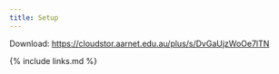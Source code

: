 ```yaml
---
title: Setup
---
```


Download: https://cloudstor.aarnet.edu.au/plus/s/DvGaUjzWoOe7lTN


{% include links.md %}
